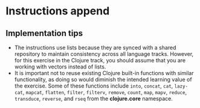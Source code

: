 # Instructions append

## Implementation tips

- The instructions use lists because they are synced with a shared repository to maintain consistency across all language tracks.
  However, for this exercise in the Clojure track, you should assume that you are working with vectors instead of lists.
- It is important not to reuse existing Clojure built-in functions with similar functionality, as doing so would diminish the intended learning value of the exercise.
  Some of these functions include `into`, `concat`, `cat`, `lazy-cat`, `mapcat`, `flatten`, `filter`, `filterv`, `remove`, `count`, `map`, `mapv`, `reduce`, `transduce`, `reverse`, and `rseq` from the **clojure.core** namespace.

